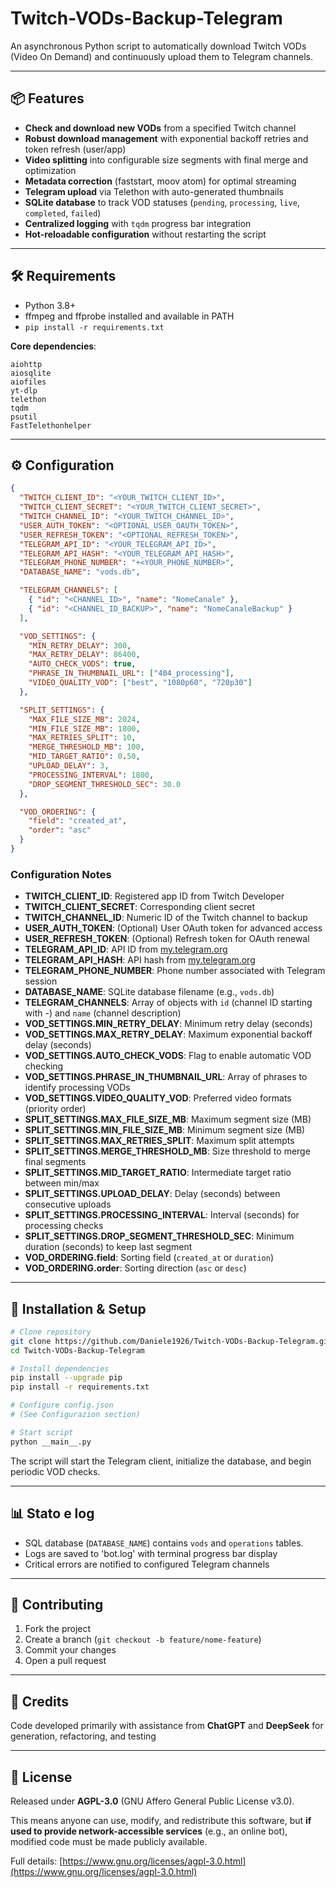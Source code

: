 # Twitch-VODs-Backup-Telegram

An asynchronous Python script to automatically download Twitch VODs (Video On Demand) and continuously upload them to Telegram channels.

---

## 📦 Features

- **Check and download new VODs** from a specified Twitch channel
- **Robust download management** with exponential backoff retries and token refresh (user/app)
- **Video splitting** into configurable size segments with final merge and optimization
- **Metadata correction** (faststart, moov atom) for optimal streaming
- **Telegram upload** via Telethon with auto-generated thumbnails
- **SQLite database** to track VOD statuses (`pending`, `processing`, `live`, `completed`, `failed`)
- **Centralized logging** with `tqdm` progress bar integration
- **Hot-reloadable configuration** without restarting the script

---

## 🛠️ Requirements

- Python 3.8+
- ffmpeg and ffprobe installed and available in PATH
- `pip install -r requirements.txt`

**Core dependencies**:

```text
aiohttp
aiosqlite
aiofiles
yt-dlp
telethon
tqdm
psutil
FastTelethonhelper
```

---

## ⚙️ Configuration

```json
{
  "TWITCH_CLIENT_ID": "<YOUR_TWITCH_CLIENT_ID>",
  "TWITCH_CLIENT_SECRET": "<YOUR_TWITCH_CLIENT_SECRET>",
  "TWITCH_CHANNEL_ID": "<YOUR_TWITCH_CHANNEL_ID>",
  "USER_AUTH_TOKEN": "<OPTIONAL_USER_OAUTH_TOKEN>",
  "USER_REFRESH_TOKEN": "<OPTIONAL_REFRESH_TOKEN>",
  "TELEGRAM_API_ID": "<YOUR_TELEGRAM_API_ID>",
  "TELEGRAM_API_HASH": "<YOUR_TELEGRAM_API_HASH>",
  "TELEGRAM_PHONE_NUMBER": "+<YOUR_PHONE_NUMBER>",
  "DATABASE_NAME": "vods.db",

  "TELEGRAM_CHANNELS": [
    { "id": "<CHANNEL_ID>", "name": "NomeCanale" },
    { "id": "<CHANNEL_ID_BACKUP>", "name": "NomeCanaleBackup" }
  ],

  "VOD_SETTINGS": {
    "MIN_RETRY_DELAY": 300,
    "MAX_RETRY_DELAY": 86400,
    "AUTO_CHECK_VODS": true,
    "PHRASE_IN_THUMBNAIL_URL": ["404_processing"],
    "VIDEO_QUALITY_VOD": ["best", "1080p60", "720p30"]
  },

  "SPLIT_SETTINGS": {
    "MAX_FILE_SIZE_MB": 2024,
    "MIN_FILE_SIZE_MB": 1800,
    "MAX_RETRIES_SPLIT": 10,
    "MERGE_THRESHOLD_MB": 100,
    "MID_TARGET_RATIO": 0.50,
    "UPLOAD_DELAY": 3,
    "PROCESSING_INTERVAL": 1800,
    "DROP_SEGMENT_THRESHOLD_SEC": 30.0
  },

  "VOD_ORDERING": {
    "field": "created_at",
    "order": "asc"
  }
}
```

### Configuration Notes
- **TWITCH_CLIENT_ID**: Registered app ID from Twitch Developer
- **TWITCH_CLIENT_SECRET**: Corresponding client secret
- **TWITCH_CHANNEL_ID**: Numeric ID of the Twitch channel to backup
- **USER_AUTH_TOKEN**: (Optional) User OAuth token for advanced access
- **USER_REFRESH_TOKEN**: (Optional) Refresh token for OAuth renewal
- **TELEGRAM_API_ID**: API ID from [my.telegram.org](https://my.telegram.org)
- **TELEGRAM_API_HASH**: API hash from [my.telegram.org](https://my.telegram.org)
- **TELEGRAM_PHONE_NUMBER**: Phone number associated with Telegram session
- **DATABASE_NAME**: SQLite database filename (e.g., `vods.db`)
- **TELEGRAM_CHANNELS**: Array of objects with `id` (channel ID starting with -) and `name` (channel description)
- **VOD_SETTINGS.MIN_RETRY_DELAY**: Minimum retry delay (seconds)
- **VOD_SETTINGS.MAX_RETRY_DELAY**: Maximum exponential backoff delay (seconds)
- **VOD_SETTINGS.AUTO_CHECK_VODS**: Flag to enable automatic VOD checking
- **VOD_SETTINGS.PHRASE_IN_THUMBNAIL_URL**: Array of phrases to identify processing VODs
- **VOD_SETTINGS.VIDEO_QUALITY_VOD**: Preferred video formats (priority order)
- **SPLIT_SETTINGS.MAX_FILE_SIZE_MB**: Maximum segment size (MB)
- **SPLIT_SETTINGS.MIN_FILE_SIZE_MB**: Minimum segment size (MB)
- **SPLIT_SETTINGS.MAX_RETRIES_SPLIT**: Maximum split attempts
- **SPLIT_SETTINGS.MERGE_THRESHOLD_MB**: Size threshold to merge final segments
- **SPLIT_SETTINGS.MID_TARGET_RATIO**: Intermediate target ratio between min/max
- **SPLIT_SETTINGS.UPLOAD_DELAY**: Delay (seconds) between consecutive uploads
- **SPLIT_SETTINGS.PROCESSING_INTERVAL**: Interval (seconds) for processing checks
- **SPLIT_SETTINGS.DROP_SEGMENT_THRESHOLD_SEC**: Minimum duration (seconds) to keep last segment
- **VOD_ORDERING.field**: Sorting field (`created_at` or `duration`)
- **VOD_ORDERING.order**: Sorting direction (`asc` or `desc`)


---

## 🚀 Installation & Setup

```bash
# Clone repository
git clone https://github.com/Daniele1926/Twitch-VODs-Backup-Telegram.git
cd Twitch-VODs-Backup-Telegram

# Install dependencies
pip install --upgrade pip
pip install -r requirements.txt

# Configure config.json
# (See Configurazion section)

# Start script
python __main__.py
```

The script will start the Telegram client, initialize the database, and begin periodic VOD checks.

---

## 📊 Stato e log

- SQL database (`DATABASE_NAME`) contains `vods` and `operations` tables.
- Logs are saved to 'bot.log' with terminal progress bar display
- Critical errors are notified to configured Telegram channels

---

## 🤝 Contributing

1. Fork the project
2. Create a branch (`git checkout -b feature/nome-feature`)
3. Commit your changes 
4. Open a pull request

---

## 🙏 Credits

Code developed primarily with assistance from **ChatGPT** and **DeepSeek** for generation, refactoring, and testing

---


## 📄 License

Released under **AGPL-3.0** (GNU Affero General Public License v3.0). 

This means anyone can use, modify, and redistribute this software, but **if used to provide network-accessible services** (e.g., an online bot), modified code must be made publicly available.

Full details: [https://www.gnu.org/licenses/agpl-3.0.html](https://www.gnu.org/licenses/agpl-3.0.html)

